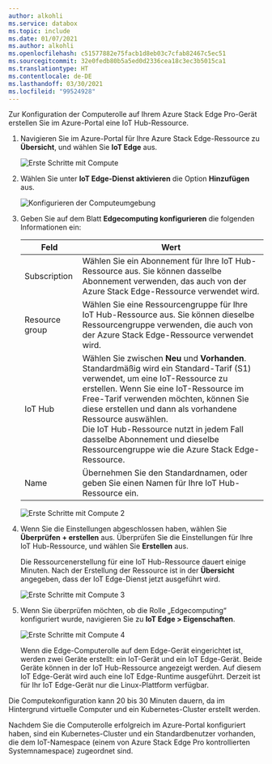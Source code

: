 ```yaml
---
author: alkohli
ms.service: databox
ms.topic: include
ms.date: 01/07/2021
ms.author: alkohli
ms.openlocfilehash: c51577882e75facb1d8eb03c7cfab82467c5ec51
ms.sourcegitcommit: 32e0fedb80b5a5ed0d2336cea18c3ec3b5015ca1
ms.translationtype: HT
ms.contentlocale: de-DE
ms.lasthandoff: 03/30/2021
ms.locfileid: "99524928"
---
```

Zur Konfiguration der Computerolle auf Ihrem Azure Stack Edge Pro-Gerät erstellen Sie im Azure-Portal eine IoT Hub-Ressource.

1. Navigieren Sie im Azure-Portal für Ihre Azure Stack Edge-Ressource zu **Übersicht**, und wählen Sie **IoT Edge** aus.

   ![Erste Schritte mit Compute](./media/azure-stack-edge-gateway-configure-compute/configure-compute-1.png)

2. Wählen Sie unter **IoT Edge-Dienst aktivieren** die Option **Hinzufügen** aus.

   ![Konfigurieren der Computeumgebung](./media/azure-stack-edge-gateway-configure-compute/configure-compute-2.png)

3. Geben Sie auf dem Blatt **Edgecomputing konfigurieren** die folgenden Informationen ein:
   
    |Feld  |Wert  |
    |---------|---------|
    |Subscription     |Wählen Sie ein Abonnement für Ihre IoT Hub-Ressource aus. Sie können dasselbe Abonnement verwenden, das auch von der Azure Stack Edge-Ressource verwendet wird.         |
    |Resource group     |Wählen Sie eine Ressourcengruppe für Ihre IoT Hub-Ressource aus. Sie können dieselbe Ressourcengruppe verwenden, die auch von der Azure Stack Edge-Ressource verwendet wird.         |
    |IoT Hub     | Wählen Sie zwischen **Neu** und **Vorhanden**. <br> Standardmäßig wird ein Standard-Tarif (S1) verwendet, um eine IoT-Ressource zu erstellen. Wenn Sie eine IoT-Ressource im Free-Tarif verwenden möchten, können Sie diese erstellen und dann als vorhandene Ressource auswählen. <br> Die IoT Hub-Ressource nutzt in jedem Fall dasselbe Abonnement und dieselbe Ressourcengruppe wie die Azure Stack Edge-Ressource.     |
    |Name     |Übernehmen Sie den Standardnamen, oder geben Sie einen Namen für Ihre IoT Hub-Ressource ein.         |

   ![Erste Schritte mit Compute 2](./media/azure-stack-edge-gateway-configure-compute/configure-compute-3.png)

4. Wenn Sie die Einstellungen abgeschlossen haben, wählen Sie **Überprüfen + erstellen** aus. Überprüfen Sie die Einstellungen für Ihre IoT Hub-Ressource, und wählen Sie **Erstellen** aus.

   Die Ressourcenerstellung für eine IoT Hub-Ressource dauert einige Minuten. Nach der Erstellung der Ressource ist in der **Übersicht** angegeben, dass der IoT Edge-Dienst jetzt ausgeführt wird.

   ![Erste Schritte mit Compute 3](./media/azure-stack-edge-gateway-configure-compute/configure-compute-4.png)

5. Wenn Sie überprüfen möchten, ob die Rolle „Edgecomputing“ konfiguriert wurde, navigieren Sie zu **IoT Edge > Eigenschaften**.

   ![Erste Schritte mit Compute 4](./media/azure-stack-edge-gateway-configure-compute/configure-compute-5.png)

   Wenn die Edge-Computerolle auf dem Edge-Gerät eingerichtet ist, werden zwei Geräte erstellt: ein IoT-Gerät und ein IoT Edge-Gerät. Beide Geräte können in der IoT Hub-Ressource angezeigt werden. Auf diesem IoT Edge-Gerät wird auch eine IoT Edge-Runtime ausgeführt. Derzeit ist für Ihr IoT Edge-Gerät nur die Linux-Plattform verfügbar.

Die Computekonfiguration kann 20 bis 30 Minuten dauern, da im Hintergrund virtuelle Computer und ein Kubernetes-Cluster erstellt werden.

Nachdem Sie die Computerolle erfolgreich im Azure-Portal konfiguriert haben, sind ein Kubernetes-Cluster und ein Standardbenutzer vorhanden, die dem IoT-Namespace (einem von Azure Stack Edge Pro kontrollierten Systemnamespace) zugeordnet sind.
